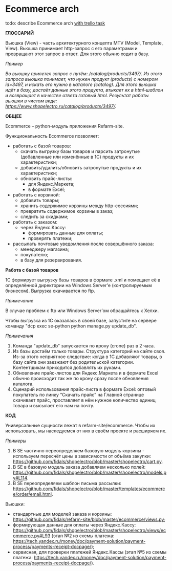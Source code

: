 # Ecommerce arch

todo: describe Ecommerce arch [with trello task](https://trello.com/c/M907hYK2/22-rf-describe-ecommerce-arch)

**ГЛОССАРИЙ**

Вьюшка (View) - часть архитектурного концепта MTV (Model, Template, View). Вьюшка принимает http-запрос с его параметрами и превращают этот запрос в ответ. Для этого обычно ходит в базу.

*Пример*

*Во вьюшку прилетел запрос с путём: /catalog/products/3497/. Из этого запроса вьюшка понимает, что нужен продукт (products) с номером id=3497, и искать его нужно в каталоге (catalog). Для этого вьюшка идёт в базу, достаёт данные этого продукта, втыкает их в html-шаблон и возвращает в качестве ответа готовый html.
Результат работы вьюшки в чистом виде: https://www.shopelectro.ru/catalog/products/3497/.*

**ОБЩЕЕ**

Ecommerce – python-модуль приложения Refarm-site.

Функциональность Ecommerce позволяет:
* работать с базой товаров:
  * скачать выгрузку базы товаров и парсить затронутые (добавленные или изменённые в 1С) продукты и их характеристики;
  * добавить/удалить/обновить затронутые продукты и их характеристики;
  * обновить прайс-листы:
    * для Яндекс.Маркета;
    * в формате Excel;
* работать с корзиной:
  * добавить товары;
  * хранить содержимое корзины между http-сессиями;
  * превратить содержимое корзины в заказ;
  * следить за скидками;
* работать с заказом:
  * через Яндекс.Кассу:
    * формировать данные для оплаты;
    * проверять платежи;
* рассылать почтовые уведомления после совершённого заказа:
  * менеджеру магазина;
  * покупателю;
  * в базу для резервирования.
 
**Работа с базой товаров**

1C формирует выгрузку базы товаров в формате .xml и помещает её в определённой директории на Windows Server’е (контролируемым бизнесом). Выгрузка скачивается по ftp.

*Примечание*

В случае проблем с ftp или Windows Server’ом обращайтесь к Хелхи.

Чтобы выгрузка из 1С оказалась в своей базе, запустите на сервере команду "dcp exec se-python python manage.py update_db".

*Примечания*

1. Команда "update_db" запускается по крону (crone) раз в 2 часа.
2. Из базы достаём только товары. Структура категорий на сайте своя. Из-за этого неприятное следствие: когда в 1С добавляют товары, в базу сайта они заезжают без родительской категории. Контентщикам приходится добавлять их руками.
3. Обновление прайс-листов для Яндекс.Маркета и в формате Excel обычно происходит так же по крону сразу после обновления каталога.
4. Сценарий использования прайс-листа в формате Excel: оптовый покупатель по линку “Скачать прайс” на Главной странице скачивает прайс, проставляет в нём нужное количество единиц товара и высылает его нам на почту.

**КОД**

Универсальные сущности лежат в refarm-site/ecommerce. Чтобы их использовать, мы наследуемся от них в своём проекте и расширяем их.

*Примеры*

1. В SE частично переопределяем базовую модель корзины - используем пересчёт цены в зависимости от объёма закупки: https://github.com/fidals/shopelectro/blob/master/shopelectro/cart.py.
2. В SE в базовую модель заказа добавляем несколько полей:
https://github.com/fidals/shopelectro/blob/master/shopelectro/models.py#L114.
3. В SE переопределяем шаблон письма рассылки:
https://github.com/fidals/shopelectro/blob/master/templates/ecommerce/order/email.html.

Вьюшки:
* стандартные для моделей заказа и корзины: https://github.com/fidals/refarm-site/blob/master/ecommerce/views.py;
* формирующая данные для оплаты через Яндекс.Кассу: https://github.com/fidals/shopelectro/blob/master/shopelectro/views/ecommerce.py#L93 (этап №2 из схемы платежа: https://tech.yandex.ru/money/doc/payment-solution/payment-process/payments-receipt-docpage/);
* сервисная, для проверки платежей Яндекс.Кассы (этап №5 из схемы платежа: https://tech.yandex.ru/money/doc/payment-solution/payment-process/payments-receipt-docpage/).
